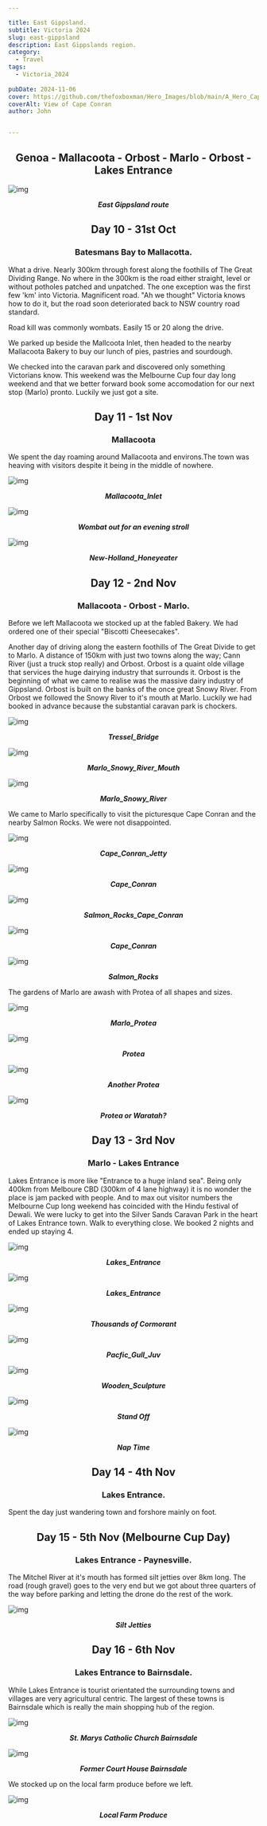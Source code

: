 ```yaml
---

title: East Gippsland.
subtitle: Victoria 2024
slug: east-gippsland
description: East Gippslands region. 
category:
  - Travel
tags:
  - Victoria_2024
  
pubDate: 2024-11-06
cover: https://github.com/thefoxboxman/Hero_Images/blob/main/A_Hero_Cape_Conran_DSC7427-Edit-Edit.jpg?raw=true?w=1960&h=1102&auto=format&fit=crop&q=60&ixlib=rb-4.0.3
coverAlt: View of Cape Conran
author: John


---
```



<h2 style="text-align:center; "> Genoa - Mallacoota - Orbost - Marlo - Orbost - Lakes Entrance </h2>

![img](../../Images/East_Gippsland/Map_East_Gippsland.jpg)
***<p style="text-align:center; ">East Gippsland route </p>***

<h2 style="text-align:center; "> Day 10 - 31st Oct</h2>

<h3 style="text-align:center; "> Batesmans Bay to Mallacotta. </h3>


What a drive. Nearly 300km through forest along the foothills of The Great Dividing Range. No where in the 300km is the road either straight, level or without potholes patched and unpatched. The one exception was the first few 'km' into Victoria. Magnificent road. "Ah we thought" Victoria knows how to do it, but the road soon deteriorated back to NSW country road standard.

Road kill was commonly wombats. Easily 15 or 20 along the drive.

We parked up beside the Mallcoota Inlet, then headed to the nearby Mallacoota Bakery to buy our lunch of pies, pastries and sourdough.

We checked into the caravan park and discovered only something Victorians know. This weekend was the Melbourne Cup four day long weekend and that we better forward book some accomodation for our next stop (Marlo) pronto. Luckily we just got a site. 

<h2 style="text-align:center; "> Day 11 - 1st Nov</h2>

<h3 style="text-align:center; "> Mallacoota </h3>

 We spent the day roaming around Mallacoota and environs.The town was heaving with visitors despite it being in the middle of nowhere. 

![img](../../Images/East_Gippsland/Mallacoota_Inlet__DSC7303.jpg)
 ***<p style="text-align:center; "> Mallacoota_Inlet </p>***

![img](../../Images/East_Gippsland/Cape_Conran_Wombat_IMG_6046.jpg)
 ***<p style="text-align:center; "> Wombat out for an evening stroll </p>***


![img](../../Images/East_Gippsland/Mallacoota_New-Holland_Honeyeater_DSC7277-Edit.jpg)
 ***<p style="text-align:center; "> New-Holland_Honeyeater </p>***

<h2 style="text-align:center; "> Day 12 - 2nd Nov</h2>

<h3 style="text-align:center; "> Mallacoota - Orbost - Marlo. </h3>

Before we left Mallacoota we stocked up at the fabled Bakery. We had ordered one of their special "Biscotti Cheesecakes". 

Another day of driving along the eastern foothills of The Great Divide to get to Marlo.  A distance of 150km with just two towns along the way; Cann River (just a truck stop really) and Orbost. Orbost is a quaint olde village that services the huge dairying industry that surrounds it. Orbost is the beginning of what we came to realise was the massive dairy industry of Gippsland. Orbost is built on the banks of the once great Snowy River. From Orbost we followed the Snowy River to it's mouth at Marlo. Luckily we had booked in advance because the substantial caravan park is chockers.


![img](../../Images/East_Gippsland/Orbost_Tressel_Bridge_DSC7517.jpg)
 ***<p style="text-align:center; "> Tressel_Bridge </p>***

![img](../../Images/East_Gippsland/Marlo_Snowy_River_Mouth_DJI_0663.jpg)
 ***<p style="text-align:center; "> Marlo_Snowy_River_Mouth </p>***

![img](../../Images/East_Gippsland/Marlo_Snowy_River_Mouth_DJI_0665.jpg)
 ***<p style="text-align:center; "> Marlo_Snowy_River </p>***

We came to Marlo specifically to visit the picturesque Cape Conran and the nearby Salmon Rocks. We were not disappointed.

![img](../../Images/East_Gippsland/Cape_Conran_Jetty_DSC7459.jpg)
 ***<p style="text-align:center; "> Cape_Conran_Jetty </p>***

![img](../../Images/East_Gippsland/Cape_Conran_DSC7413.jpg)
 ***<p style="text-align:center; "> Cape_Conran </p>***

![img](../../Images/East_Gippsland/Salmon_Rocks_Cape_Conran__1_P1411664.jpg)
 ***<p style="text-align:center; "> Salmon_Rocks_Cape_Conran </p>***

![img](../../Images/East_Gippsland/A_Hero_Cape_Conran_DSC7427-Edit-Edit.jpg)
 ***<p style="text-align:center; "> Cape_Conran </p>***

![img](../../Images/East_Gippsland/Salmon_Rocks_Cape_Conran_P1411633-Pano.jpg)
 ***<p style="text-align:center; "> Salmon_Rocks </p>***

 The gardens of Marlo are awash with Protea of all shapes and sizes.


![img](../../Images/East_Gippsland/Marlo_Protea_DSC7473.jpg)
 ***<p style="text-align:center; "> Marlo_Protea</p>***

![img](../../Images/East_Gippsland/Marlo_Protea_DSC7472.jpg)
 ***<p style="text-align:center; "> Protea </p>***

 
![img](../../Images/East_Gippsland/Marlo_Protea_DSC7488.jpg)
 ***<p style="text-align:center; "> Another Protea </p>***

![img](../../Images/East_Gippsland/Marlo_Protea_DSC7497.jpg)
 ***<p style="text-align:center; "> Protea or Waratah? </p>***


<h2 style="text-align:center; "> Day 13 - 3rd Nov</h2>

<h3 style="text-align:center; "> Marlo - Lakes Entrance </h3>

Lakes Entrance is more like "Entrance to a huge inland sea". Being only 400km from Melboure CBD (300km of 4 lane highway) it is no wonder the place is jam packed with people. And to max out visitor numbers the Melbourne Cup long weekend has coincided with the Hindu festival of Dewali. 
We were lucky to get into the Silver Sands Caravan Park in the heart of Lakes Entrance town. Walk to everything close. We booked 2 nights and ended up staying 4. 

![img](../../Images/East_Gippsland/Lakes_Entrance_DJI_0687-Pano.jpg)
 ***<p style="text-align:center; "> Lakes_Entrance </p>***

![img](../../Images/East_Gippsland/Lakes_Entrance_DSC7530.jpg)
 ***<p style="text-align:center; "> Lakes_Entrance </p>***

![img](../../Images/East_Gippsland/Lakes_Entrance_DSC7586-Edit.jpg)
 ***<p style="text-align:center; "> Thousands of Cormorant </p>***


![img](../../Images/East_Gippsland/Pacfic_Gull_Juv_Lakes_Entrance_P1411758-Edit.jpg)
 ***<p style="text-align:center; "> Pacfic_Gull_Juv </p>***

![img](../../Images/East_Gippsland/Wooden_Sculpture_Lakes_Entrance_P1411760.jpg)
 ***<p style="text-align:center; "> Wooden_Sculpture </p>***

![img](../../Images/East_Gippsland/Lakes_Entrance_DSC7571-Edit.jpg)
 ***<p style="text-align:center; "> Stand Off </p>***

![img](../../Images/East_Gippsland/Lakes_Entrance_DSC7550-Edit.jpg)
 ***<p style="text-align:center; "> Nap Time </p>***


<h2 style="text-align:center; "> Day 14 - 4th Nov</h2>

<h3 style="text-align:center; "> Lakes Entrance. </h3>


Spent the day just wandering town and forshore mainly on foot.

<h2 style="text-align:center; "> Day 15 - 5th Nov (Melbourne Cup Day)</h2>

<h3 style="text-align:center; "> Lakes Entrance - Paynesville. </h3>

The Mitchel River at it's mouth has formed silt jetties over 8km long. The road (rough gravel) goes to the very end but we got about three quarters of the way before parking and letting the drone do the rest of the work.

![img](../../Images/East_Gippsland/Paynesville_Silt_Jetties_DJI_0698.jpg)
 ***<p style="text-align:center; "> Silt Jetties </p>***

<h2 style="text-align:center; "> Day 16 - 6th Nov</h2>

<h3 style="text-align:center; "> Lakes Entrance to Bairnsdale. </h3>

While Lakes Entrance is tourist orientated the surrounding towns and villages are very agricultural centric. The largest of these towns is Bairnsdale which is really the main shopping hub of the region. 

![img](../../Images/East_Gippsland/St_Marys_Bairnsdale_P1411793.jpg)
 ***<p style="text-align:center; "> St. Marys Catholic Church Bairnsdale </p>***

![img](../../Images/East_Gippsland/Court_house_Bairnsdale_P1411797.jpg)
 ***<p style="text-align:center; "> Former Court House Bairnsdale </p>***


We stocked up on the local farm produce before we left.

![img](../../Images/East_Gippsland/Farm_Produce_Lakes_Entrance_P1411791.jpg)
 ***<p style="text-align:center; "> Local Farm Produce </p>***



